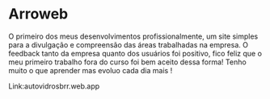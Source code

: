 # Arroweb
O primeiro dos meus desenvolvimentos profissionalmente, um site simples para a divulgação e compreensão das áreas trabalhadas na empresa.
O feedback tanto da empresa quanto dos usuários foi positivo, fico feliz que o meu primeiro trabalho fora do curso foi bem aceito dessa forma!
Tenho muito o que aprender mas evoluo cada dia mais !


Link:autovidrosbrr.web.app
